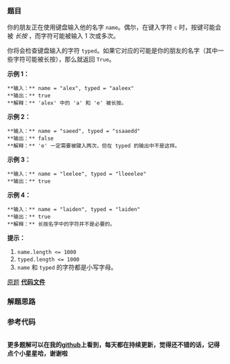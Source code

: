 ### 题目
你的朋友正在使用键盘输入他的名字 `name`。偶尔，在键入字符 `c` 时，按键可能会被 _长按_ ，而字符可能被输入 1 次或多次。

你将会检查键盘输入的字符 `typed`。如果它对应的可能是你的朋友的名字（其中一些字符可能被长按），那么就返回 `True`。



**示例 1：**

    
    
    **输入：** name = "alex", typed = "aaleex"
    **输出：** true
    **解释：** 'alex' 中的 'a' 和 'e' 被长按。
    

**示例 2：**

    
    
    **输入：** name = "saeed", typed = "ssaaedd"
    **输出：** false
    **解释：** 'e' 一定需要被键入两次，但在 typed 的输出中不是这样。
    

**示例 3：**

    
    
    **输入：** name = "leelee", typed = "lleeelee"
    **输出：** true
    

**示例 4：**

    
    
    **输入：** name = "laiden", typed = "laiden"
    **输出：** true
    **解释：** 长按名字中的字符并不是必要的。
    



**提示：**

  1. `name.length <= 1000`
  2. `typed.length <= 1000`
  3. `name` 和 `typed` 的字符都是小写字母。





[原题](https://leetcode-cn.com/problems/long-pressed-name/)    **[代码文件]()**


### 解题思路




### 参考代码

```go


```




**更多题解可以在我的[github](https://github.com/LZH139/leetcode_Go)上看到，每天都在持续更新，觉得还不错的话，记得点个小星星哈，谢谢啦**
